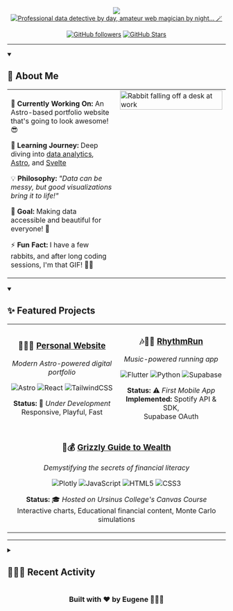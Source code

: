 <div align="center">
  <img src="https://capsule-render.vercel.app/api?type=speech&height=300&color=gradient&customColorList=3,13,17,19,22,26&text=Hi%20👋🏻&section=header&reversal=true&textBg=false&fontColor=ffffff&fontSize=80&animation=scaleIn&desc=I%27m%20Eugene!&descAlignY=65&fontAlignY=40&descSize=40" />
</div>

<div align="center">
  <a href="https://git.io/typing-svg"><img src="https://readme-typing-svg.demolab.com?font=Avenir&weight=600&size=40&duration=3000&color=777777&center=true&vCenter=true&multiline=true&repeat=false&width=750&height=110&lines=Data+nerd+by+day%2C;amateur+web+magician+by+night...+%F0%9F%AA%84" alt="Professional data detective by day, amateur web magician by night... 🪄" /></a>
</div>

<div align="center">
  
[![GitHub followers](https://img.shields.io/github/followers/euhystho?style=for-the-badge&color=f8f8f2&labelColor=4c2719&logo=github)](https://github.com/euhystho)
[![GitHub Stars](https://img.shields.io/github/stars/euhystho?style=for-the-badge&color=f8f8f2&labelColor=FFC71F&logo=star)](https://github.com/euhystho)

</div>

---

<details open>
<summary>
  
  ## 💫 About Me
  
</summary>
<table>
<tr>
<td valign="top" width="50%">
<br>
🔭 <strong>Currently Working On:</strong> An Astro-based portfolio website that's going to look awesome! 😎 <br> 

🌱 <strong>Learning Journey:</strong> Deep diving into <a href="https://www.datacamp.com">data analytics</a>, <a href="https://astro.build">Astro</a>, and <a href="https://svelte.dev">Svelte</a><br>

💡 <strong>Philosophy:</strong> <em>"Data can be messy, but good visualizations bring it to life!"</em> <br>

🎯 <strong>Goal:</strong> Making data accessible and beautiful for everyone! 🤩 <br>

⚡ <strong>Fun Fact:</strong> I have a few rabbits, and after long coding sessions, I'm that GIF! 🐰😴


</td>
<td valign="top" width="50%">

<img align="left" style="width: 100%" src="https://media1.giphy.com/media/v1.Y2lkPTc5MGI3NjExMTNuZ2JqbDlycDBlMWExdTduNW5oajhvOGdwYXlodzZxdXFzbm93ZiZlcD12MV9pbnRlcm5hbF9naWZfYnlfaWQmY3Q9Zw/NKeVGRQ8Uj7Da/giphy.gif" alt="Rabbit falling off a desk at work"/>
</td></tr></table>  

</details>

<details open>

<summary>

## ✨ Featured Projects

</summary>
<div align="center">

<table width="100%">
<tr>
<td width="50%" align="center">

### 👨🏻‍💻 [Personal Website](https://github.com/euhystho/euhystho.github.io)

_Modern Astro-powered digital portfolio_

![Astro](https://img.shields.io/badge/astro-%232C2052.svg?style=for-the-badge&logo=astro&logoColor=white)
![React](https://img.shields.io/badge/react-%2320232a.svg?style=for-the-badge&logo=react&logoColor=%2361DAFB)
![TailwindCSS](https://img.shields.io/badge/tailwindcss-%2338B2AC.svg?style=for-the-badge&logo=tailwind-css&logoColor=white)

**Status:** 🚧 _Under Development_  
Responsive, Playful, Fast

</td>
<td width="50%" align="center">

### 🎶🏃‍♂️ [RhythmRun](https://github.com/euhystho/rhythm-run)

_Music-powered running app_

![Flutter](https://img.shields.io/badge/Flutter-%2302569B.svg?style=for-the-badge&logo=Flutter&logoColor=white)
![Python](https://img.shields.io/badge/python-3670A0?style=for-the-badge&logo=python&logoColor=ffdd54)
![Supabase](https://img.shields.io/badge/Supabase-3ECF8E?style=for-the-badge&logo=supabase&logoColor=white)

**Status:** ⚠️ _First Mobile App_ <br>
**Implemented:** Spotify API & SDK, <br> Supabase OAuth

</td>
</tr>
<tr>
<td colspan="2" align="center">

### 🐻💰 [Grizzly Guide to Wealth](https://github.com/euhystho/finlit_ggtw)

_Demystifying the secrets of financial literacy_

![Plotly](https://img.shields.io/badge/Plotly-%233F4F75.svg?style=for-the-badge&logo=plotly&logoColor=white)
![JavaScript](https://img.shields.io/badge/javascript-%23323330.svg?style=for-the-badge&logo=javascript&logoColor=%23F7DF1E)
![HTML5](https://img.shields.io/badge/html5-%23E34F26.svg?style=for-the-badge&logo=html5&logoColor=white)
![CSS3](https://img.shields.io/badge/css3-%231572B6.svg?style=for-the-badge&logo=css3&logoColor=white)

**Status:** 🎓 _Hosted on Ursinus College's Canvas Course_  
Interactive charts, Educational financial content, Monte Carlo simulations

</td>
</tr>
</table>

</div>
</details>

---

<details>
<summary>

## 👨🏻‍💻 Recent Activity

</summary>
<!--START_SECTION:activity-->
1. 🔒 Closed issue [#2](https://github.com/euhystho/euhystho.github.io/issues/2) in [euhystho/euhystho.github.io](https://github.com/euhystho/euhystho.github.io)
2. ❗ Opened issue [#22](https://github.com/euhystho/euhystho.github.io/issues/22) in [euhystho/euhystho.github.io](https://github.com/euhystho/euhystho.github.io)
3. ❗ Opened issue [#21](https://github.com/euhystho/euhystho.github.io/issues/21) in [euhystho/euhystho.github.io](https://github.com/euhystho/euhystho.github.io)
4. ❗ Opened issue [#20](https://github.com/euhystho/euhystho.github.io/issues/20) in [euhystho/euhystho.github.io](https://github.com/euhystho/euhystho.github.io)
5. ❗ Opened issue [#19](https://github.com/euhystho/euhystho.github.io/issues/19) in [euhystho/euhystho.github.io](https://github.com/euhystho/euhystho.github.io)
<!--END_SECTION:activity-->
</details>

<div align="center">
  
 ### Built with ❤️ by Eugene 👨🏻‍💻
  
</div>
